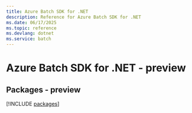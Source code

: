 ```yaml
---
title: Azure Batch SDK for .NET
description: Reference for Azure Batch SDK for .NET
ms.date: 06/17/2025
ms.topic: reference
ms.devlang: dotnet
ms.service: batch
---
```

# Azure Batch SDK for .NET - preview
## Packages - preview
[!INCLUDE [packages](batch-index.md)]